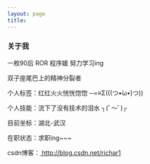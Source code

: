 ```yaml
---
layout: page 
title: 
---
```



<h3> 关于我 </h3>
<p>一枚90后 ROR 程序媛 努力学习ing</p>
<p>双子座尾巴上的精神分裂者</p>
<p>
个人标签：红红火火恍恍惚惚 ─=≡Σ(((つ•̀ω•́)つ))
<p>
个人技能：流下了没有技术的泪水 ┐(ﾟ～ﾟ)┌
<p>
<p>目前坐标：湖北-武汉</p>
<p>
在职状态：求职ing~~~
<p>
<p>csdn博客：<a href="http://blog.csdn.net/richar1" target="_blank"> http://blog.csdn.net/richar1 </a></p>
<p></p>
<p> 

<p> 


<!-- {% include comments.html %} -->

